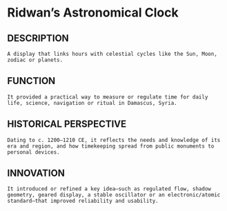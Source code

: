 # Ridwan’s Astronomical Clock

## DESCRIPTION
    A display that links hours with celestial cycles like the Sun, Moon, zodiac or planets.

## FUNCTION
    It provided a practical way to measure or regulate time for daily life, science, navigation or ritual in Damascus, Syria.

## HISTORICAL PERSPECTIVE
    Dating to c. 1200–1210 CE, it reflects the needs and knowledge of its era and region, and how timekeeping spread from public monuments to personal devices.

## INNOVATION
    It introduced or refined a key idea—such as regulated flow, shadow geometry, geared display, a stable oscillator or an electronic/atomic standard—that improved reliability and usability.
